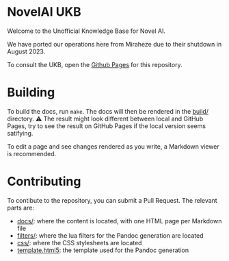 # NovelAI UKB
Welcome to the Unofficial Knowledge Base for Novel AI.

We have ported our operations here from Miraheze due to their shutdown in August 2023.

To consult the UKB, open the [Github Pages](https://tapwavezodiac.github.io/novelaiUKB/) for this repository.

# Building
To build the docs, run `make`. The docs will then be rendered in the [build/](build/) directory. :warning: The result might look different between local and GitHub Pages, try to see the result on GitHub Pages if the local version seems satifying.

To edit a page and see changes rendered as you write, a Markdown viewer is recommended.

# Contributing
To contibute to the repository, you can submit a Pull Request. The relevant parts are:
* [docs/](docs/): where the content is located, with one HTML page per Markdown file
* [filters/](filters/): where the lua filters for the Pandoc generation are located
* [css/](css/): where the CSS stylesheets are located
* [template.html5](template): the template used for the Pandoc generation
